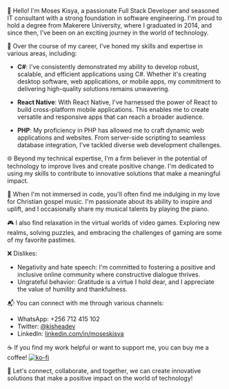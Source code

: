 👋 Hello! I'm Moses Kisya, a passionate Full Stack Developer and seasoned IT consultant with a strong foundation in software engineering. I'm proud to hold a degree from Makerere University, where I graduated in 2014, and since then, I've been on an exciting journey in the world of technology.

💼 Over the course of my career, I've honed my skills and expertise in various areas, including:

- **C#**: I've consistently demonstrated my ability to develop robust, scalable, and efficient applications using C#. Whether it's creating desktop software, web applications, or mobile apps, my commitment to delivering high-quality solutions remains unwavering.

- **React Native**: With React Native, I've harnessed the power of React to build cross-platform mobile applications. This enables me to create versatile and responsive apps that can reach a broader audience.

- **PHP**: My proficiency in PHP has allowed me to craft dynamic web applications and websites. From server-side scripting to seamless database integration, I've tackled diverse web development challenges.

🌐 Beyond my technical expertise, I'm a firm believer in the potential of technology to improve lives and create positive change. I'm dedicated to using my skills to contribute to innovative solutions that make a meaningful impact.

🎵 When I'm not immersed in code, you'll often find me indulging in my love for Christian gospel music. I'm passionate about its ability to inspire and uplift, and I occasionally share my musical talents by playing the piano.

🎮 I also find relaxation in the virtual worlds of video games. Exploring new realms, solving puzzles, and embracing the challenges of gaming are some of my favorite pastimes.

❌ Dislikes:
- Negativity and hate speech: I'm committed to fostering a positive and inclusive online community where constructive dialogue thrives.
- Ungrateful behavior: Gratitude is a virtue I hold dear, and I appreciate the value of humility and thankfulness.

📬 You can connect with me through various channels:

- WhatsApp: +256 712 415 102
- Twitter: [@kisheadev](https://twitter.com/kisheadev)
- LinkedIn: [linkedin.com/in/moseskisya](https://linkedin.com/in/moseskisya)

☕ If you find my work helpful or want to support me, you can buy me a coffee!
[![ko-fi](https://ko-fi.com/img/githubbutton_sm.svg)](https://ko-fi.com/N4N8TO0UZ)

🌟 Let's connect, collaborate, and together, we can create innovative solutions that make a positive impact on the world of technology!
